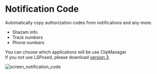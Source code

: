 <h1>Notification Code</h1>
<div>
  Automatically copy authorization codes from notifications and any more.<br>
  <ul>
    <li>Shazam info</li>
    <li>Track numbers</li>
    <li>Phone numbers</li>
  </ul>

  You can choose which applications will be use ClipManager<br>
  If you not use LSPosed, please download <a href="https://github.com/n00byara/NotificationCode/releases/tag/v3.0.6">version 3</a>.
</div>

![screen_notification_code](https://github.com/n00byara/NotificationCode/assets/48180673/1dffb644-056b-4a21-a572-582d8700aca3)
